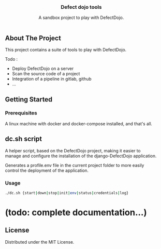 <br/>
<p align="center">
  <h3 align="center">Defect dojo tools</h3>
  <p align="center">
    A sandbox project to play with DefectDojo.
    <br/>
    <br/>
  </p>
</p>

## About The Project

This project contains a suite of tools to play with DefectDojo.

Todo :
- Deploy DefectDojo on a server
- Scan the source code of a project
- Integration of a pipeline in gitlab, github
- ...

## Getting Started

### Prerequisites

A linux machine with docker and docker-compose installed, and that's all.

## dc.sh script

A helper script, based on the DefectDojo project, making it easier to manage and configure the installation of the 
django-DefectDojo application.

Generates a profile.env file in the current project folder to more easily control the deployment of the application.

### Usage

```sh
./dc.sh {start|down|stop|init|env|status|credentials|log}
```

# (todo: complete documentation...)

## License

Distributed under the MIT License.
